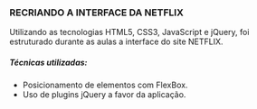 ### RECRIANDO A INTERFACE DA NETFLIX

Utilizando as tecnologias HTML5, CSS3, JavaScript e jQuery, foi estruturado durante as aulas a interface do site NETFLIX.

##### Técnicas utilizadas:

- Posicionamento de elementos com FlexBox.
- Uso de plugins jQuery a favor da aplicação.